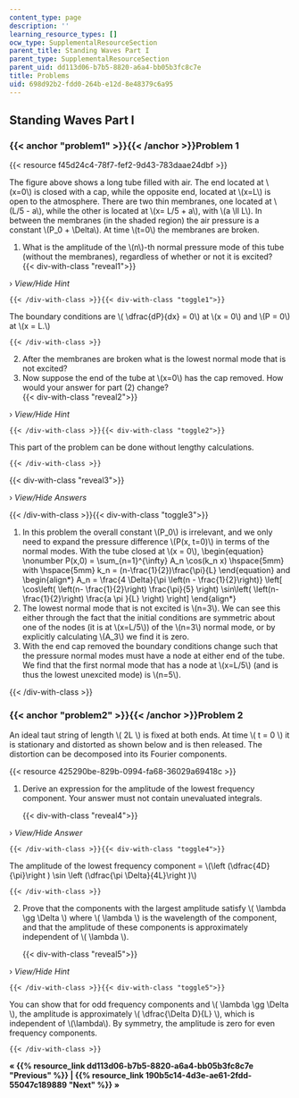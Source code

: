 ```yaml
---
content_type: page
description: ''
learning_resource_types: []
ocw_type: SupplementalResourceSection
parent_title: Standing Waves Part I
parent_type: SupplementalResourceSection
parent_uid: dd113d06-b7b5-8820-a6a4-bb05b3fc8c7e
title: Problems
uid: 698d92b2-fdd0-264b-e12d-8e48379c6a95
---
```

Standing Waves Part I
---------------------

### {{< anchor "problem1" >}}{{< /anchor >}}Problem 1

{{< resource f45d24c4-78f7-fef2-9d43-783daae24dbf >}}

The figure above shows a long tube filled with air. The end located at \\(x=0\\) is closed with a cap, while the opposite end, located at \\(x=L\\) is open to the atmosphere. There are two thin membranes, one located at \\(L/5 - a\\), while the other is located at \\(x= L/5 + a\\), with \\(a \\ll L\\). In between the membranes (in the shaded region) the air pressure is a constant \\(P\_0 + \\Delta\\). At time \\(t=0\\) the membranes are broken.

1.  What is the amplitude of the \\(n\\)-th normal pressure mode of this tube (without the membranes), regardless of whether or not it is excited?  
    {{< div-with-class "reveal1">}}
    
› _View/Hide Hint_
    
    {{< /div-with-class >}}{{< div-with-class "toggle1">}}
    
The boundary conditions are \\( \\dfrac{dP}{dx} = 0\\) at \\(x = 0\\) and \\(P = 0\\) at \\(x = L.\\)
    
    {{< /div-with-class >}}
2.  After the membranes are broken what is the lowest normal mode that is not excited?
3.  Now suppose the end of the tube at \\(x=0\\) has the cap removed. How would your answer for part (2) change?  
    {{< div-with-class "reveal2">}}
    
› _View/Hide Hint_
    
    {{< /div-with-class >}}{{< div-with-class "toggle2">}}
    
This part of the problem can be done without lengthy calculations.
    
    {{< /div-with-class >}}

{{< div-with-class "reveal3">}}

› _View/Hide Answers_

{{< /div-with-class >}}{{< div-with-class "toggle3">}}

1.  In this problem the overall constant \\(P\_0\\) is irrelevant, and we only need to expand the pressure difference \\(P(x, t=0)\\) in terms of the normal modes. With the tube closed at \\(x = 0\\), \\begin{equation} \\nonumber P(x,0) = \\sum\_{n=1}^{\\infty} A\_n \\cos(k\_n x) \\hspace{5mm} with \\hspace{5mm} k\_n = (n-\\frac{1}{2})\\frac{\\pi}{L} \\end{equation} and \\begin{align\*} A\_n = \\frac{4 \\Delta}{\\pi \\left(n - \\frac{1}{2}\\right)} \\left\[ \\cos\\left( \\left(n- \\frac{1}{2}\\right) \\frac{\\pi}{5} \\right) \\sin\\left( \\left(n- \\frac{1}{2}\\right) \\frac{a \\pi }{L} \\right) \\right\] \\end{align\*}
2.  The lowest normal mode that is not excited is \\(n=3\\). We can see this either through the fact that the initial conditions are symmetric about one of the nodes (it is at \\(x=L/5\\)) of the \\(n=3\\) normal mode, or by explicitly calculating \\(A\_3\\) we find it is zero.
3.  With the end cap removed the boundary conditions change such that the pressure normal modes must have a node at either end of the tube. We find that the first normal mode that has a node at \\(x=L/5\\) (and is thus the lowest unexcited mode) is \\(n=5\\).

{{< /div-with-class >}}

### {{< anchor "problem2" >}}{{< /anchor >}}Problem 2

An ideal taut string of length \\( 2L \\) is fixed at both ends. At time \\( t = 0 \\) it is stationary and distorted as shown below and is then released. The distortion can be decomposed into its Fourier components.

{{< resource 425290be-829b-0994-fa68-36029a69418c >}}

1.  Derive an expression for the amplitude of the lowest frequency component. Your answer must not contain unevaluated integrals.

    {{< div-with-class "reveal4">}}

› _View/Hide Answer_

    {{< /div-with-class >}}{{< div-with-class "toggle4">}}

The amplitude of the lowest frequency component = \\(\\left (\\dfrac{4D}{\\pi}\\right ) \\sin \\left (\\dfrac{\\pi \\Delta}{4L}\\right )\\)

    {{< /div-with-class >}}

2.  Prove that the components with the largest amplitude satisfy \\( \\lambda \\gg \\Delta \\) where \\( \\lambda \\) is the wavelength of the component, and that the amplitude of these components is approximately independent of \\( \\lambda \\).

    {{< div-with-class "reveal5">}}
    
› _View/Hide Hint_
    
    {{< /div-with-class >}}{{< div-with-class "toggle5">}}
    
You can show that for odd frequency components and \\( \\lambda \\gg \\Delta \\), the amplitude is approximately \\( \\dfrac{\\Delta D}{L} \\), which is independent of \\(\\lambda\\). By symmetry, the amplitude is zero for even frequency components.
    
    {{< /div-with-class >}}


**« {{% resource_link dd113d06-b7b5-8820-a6a4-bb05b3fc8c7e "Previous" %}} | {{% resource_link 190b5c14-4d3e-ae61-2fdd-55047c189889 "Next" %}} »**